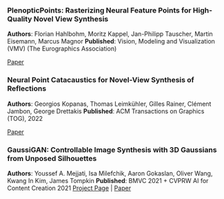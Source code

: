 
### PlenopticPoints: Rasterizing Neural Feature Points for High-Quality Novel View Synthesis
**Authors**: Florian Hahlbohm, Moritz Kappel, Jan-Philipp Tauscher, Martin Eisemann, Marcus Magnor 
**Published**: Vision, Modeling and Visualization (VMV) (The Eurographics Association)

[Paper](https://graphics.tu-bs.de/publications/hahlbohm2023plenopticpoints)


### Neural Point Catacaustics for Novel-View Synthesis of Reflections
**Authors**: Georgios Kopanas, Thomas Leimkühler, Gilles Rainer, Clément Jambon, George Drettakis
**Published**: ACM Transactions on Graphics (TOG), 2022

[Paper](https://dl.acm.org/doi/abs/10.1145/3550454.3555497)



### GaussiGAN: Controllable Image Synthesis with 3D Gaussians from Unposed Silhouettes
**Authors**: Youssef A. Mejjati, Isa Milefchik, Aaron Gokaslan, Oliver Wang, Kwang In Kim, James Tompkin
**Published**: BMVC 2021 + CVPRW AI for Content Creation 2021
[Project Page](https://visual.cs.brown.edu/projects/gaussigan-webpage/) | [Paper](https://dl.acm.org/doi/abs/10.1145/3550454.3555497)